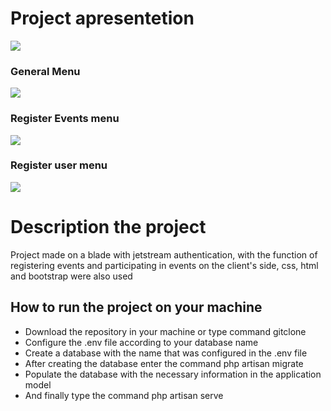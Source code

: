 <h1> Project apresentetion </h1>

<img src="https://user-images.githubusercontent.com/72801350/144498015-c58e32e3-2e24-4c99-bb26-433e9b09ce7e.gif">

<h3> General Menu </h3>
<img src="https://user-images.githubusercontent.com/72801350/144498816-ee99c325-5b27-4604-9c02-d4f109981a34.png">

<h3> Register Events menu </h3>
<img src="https://user-images.githubusercontent.com/72801350/144498820-fc3b4399-9179-4f11-85e7-d130f1da2277.png">

<h3>Register user menu</h3>
<img src="https://user-images.githubusercontent.com/72801350/144498825-61c18bf7-b405-4422-9cf6-fb03e13b5445.png">

<h1> Description the project </h1>
<p>Project made on a blade with jetstream authentication, with the function of registering events and participating in events on the client's side, css, html and bootstrap were also used</p>

<h2>How to run the project on your machine</h2>
<ul>
    <li>Download the repository in your machine or type command gitclone</li>
    <li>Configure the .env file according to your database name</li>
    <li>Create a database with the name that was configured in the .env file</li>
    <li>After creating the database enter the command php artisan migrate</li>
    <li>Populate the database with the necessary information in the application model</li>
    <li>And finally type the command php artisan serve</li>
</ul>
          

